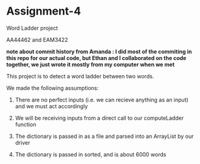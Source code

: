 # Assignment-4
Word Ladder project

AA44462 and EAM3422

**note about commit history from Amanda : I did most of the commiting in this repo for our actual code, but Ethan and I collaborated on the code together, we just wrote it mostly from my computer when we met**


This project is to detect a word ladder between two words. 

We made the following assumptions: 

1) There are no perfect inputs (i.e. we can recieve anything as an input) and we must act accordingly

2) We will be receiving inputs from a direct call to our computeLadder function

3) The dictionary is passed in as a file and parsed into an ArrayList by our driver

4) The dictionary is passed in sorted, and is about 6000 words

